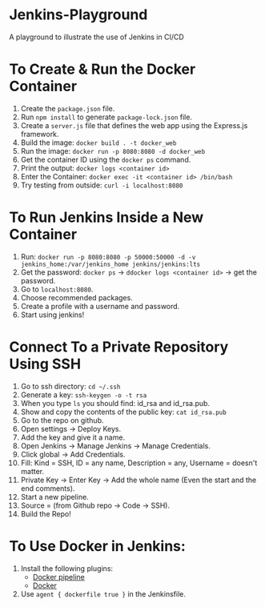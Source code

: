 # Jenkins-Playground
A playground to illustrate the use of Jenkins in CI/CD

# To Create & Run the Docker Container
1. Create the `package.json` file.
2. Run `npm install` to generate `package-lock.json` file.
3. Create a `server.js` file that defines the web app using the Express.js framework.
4. Build the image: `docker build . -t docker_web`
5. Run the image: `docker run -p 8080:8080 -d docker_web`
6. Get the container ID using the `docker ps` command.
7. Print the output: `docker logs <container id>`
8. Enter the Container: `docker exec -it <container id> /bin/bash`
9. Try testing from outside: `curl -i localhost:8080`

# To Run Jenkins Inside a New Container
1. Run: `docker run -p 8080:8080 -p 50000:50000 -d -v jenkins_home:/var/jenkins_home jenkins/jenkins:lts`
2. Get the password: `docker ps` -> `ddocker logs <container id>` -> get the password.
3. Go to `localhost:8080`.
4. Choose recommended packages.
5. Create a profile with a username and password.
6. Start using jenkins!

# Connect To a Private Repository Using SSH
1. Go to ssh directory: `cd ~/.ssh`
2. Generate a key: `ssh-keygen -o -t rsa`
3. When you type `ls` you should find: id_rsa and id_rsa.pub.
4. Show and copy the contents of the public key: `cat id_rsa.pub`
5. Go to the repo on github.
6. Open settings -> Deploy Keys.
7. Add the key and give it a name.
8. Open Jenkins -> Manage Jenkins -> Manage Credentials.
9. Click global -> Add Credentials.
10. Fill: Kind = SSH, ID = any name, Description = any, Username = doesn't matter.
11. Private Key -> Enter Key -> Add the whole name (Even the start and the end comments).
12. Start a new pipeline.
13. Source = (from Github repo -> Code -> SSH).
14. Build the Repo!
  
# To Use Docker in Jenkins:
1. Install the following plugins:
   - [Docker pipeline][1] 
   - [Docker][2] 
2. Use `agent { dockerfile true }` in the Jenkinsfile.

  [1]: https://plugins.jenkins.io/docker-workflow/
  [2]: https://plugins.jenkins.io/docker-plugin/